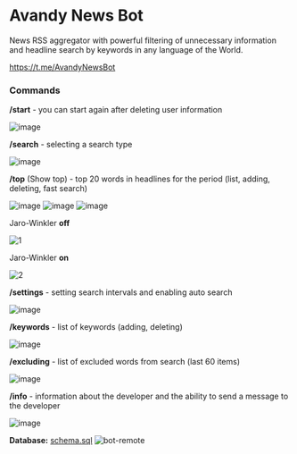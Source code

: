 # Avandy News Bot

News RSS aggregator with powerful filtering of unnecessary information 
and headline search by keywords in any language of the World.

https://t.me/AvandyNewsBot

### Commands

**/start**      - you can start again after deleting user information

![image](https://github.com/mrprogre/avandy-news-bot/assets/45883640/07dc5587-6802-4c70-ae5a-4bedfcd51b0e)

**/search**     - selecting a search type

![image](https://github.com/mrprogre/avandy-news-bot/assets/45883640/5e637ae1-a19a-4139-8207-9c161031fdcd)

**/top** (Show top)        - top 20 words in headlines for the period (list, adding, deleting, fast search)

![image](https://github.com/mrprogre/avandy-news-bot/assets/45883640/e847af42-0e9d-420f-997b-bab0358c7e93)
![image](https://github.com/mrprogre/avandy-news-bot/assets/45883640/c2aef9e4-f0ec-452e-bbee-66ac2e10d95f)
![image](https://github.com/mrprogre/avandy-news-bot/assets/45883640/3e6b98d5-04ca-43a7-886f-4e6754c35cff)

Jaro-Winkler **off**

![1](https://github.com/mrprogre/avandy-news-bot/assets/45883640/219d43d5-23ff-45eb-8296-963fecd40928)

Jaro-Winkler **on**

![2](https://github.com/mrprogre/avandy-news-bot/assets/45883640/064f01fd-b336-45a1-965b-5a901c182347)

**/settings**   - setting search intervals and enabling auto search

![image](https://github.com/mrprogre/avandy-news-bot/assets/45883640/0764f7a1-e562-4294-af4f-b0748499935c)

**/keywords**   - list of keywords (adding, deleting)

![image](https://github.com/mrprogre/avandy-news-bot/assets/45883640/f1ac7262-def5-4aeb-bb6c-3c72c0b0eb62)

**/excluding**   - list of excluded words from search (last 60 items)

![image](https://github.com/mrprogre/avandy-news-bot/assets/45883640/7b1dc3fe-5dee-4db1-8508-17ef665a236c)

**/info**       - information about the developer and the ability to send a message to the developer

![image](https://github.com/mrprogre/avandy-news-bot/assets/45883640/9acda404-fb17-4cce-b5f5-1ca95b793a9d)


**Database:** [schema.sql](https://github.com/mrprogre/avandy-news-bot/blob/master/src/main/resources/schema.sql)
![bot-remote](https://github.com/mrprogre/avandy-news-bot/assets/45883640/1a02a021-b0e2-4a63-9e73-cc44a4ccfba5)

